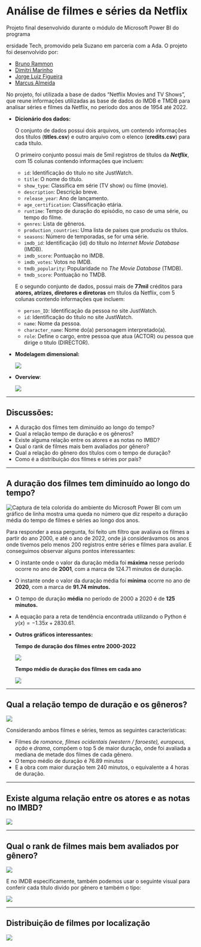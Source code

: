 # Análise de filmes e séries da Netflix

Projeto final desenvolvido durante o módulo de Microsoft Power BI do programa <Div>ersidade Tech, promovido pela Suzano em parceria com a Ada. O projeto foi desenvolvido por:

- [Bruno Rammon](https://www.linkedin.com/in/bruno-r-s-souza/)
- [Dimitri Marinho](https://www.linkedin.com/in/dimitrimarinho/)
- [Jorge Luiz Figueira](https://www.linkedin.com/in/jorgeluizfigueira/)
- [Marcus Almeida](https://www.linkedin.com/in/marcus-vinicius-de-souza-almeida/)

No projeto, foi utilizada a base de dados “Netflix Movies and TV Shows”, que reune informações utilizadas as base de dados do IMDB e TMDB para analisar séries e filmes da Netflix, no período dos anos de 1954 até 2022.

- **Dicionário dos dados:**
    
    O conjunto de dados possui dois arquivos, um contendo informações dos títulos (**titles.csv**) e outro arquivo com o elenco (**credits.csv**) para cada título. 
    
    O primeiro conjunto possui mais de 5mil registros de títulos da ***Netflix***, com 15 colunas contendo informações que incluem:
    
    - `id`: Identificação do título no site JustWatch.
    - `title`: O nome do título.
    - `show_type`: Classifica em série (TV show) ou filme (movie).
    - `description`: Descrição breve.
    - `release_year`: Ano de lançamento.
    - `age_certification`: Classificação etária.
    - `runtime`: Tempo de duração do episódio, no caso de uma série, ou tempo do filme.
    - `genres`: Lista de gêneros.
    - `production_countries`: Uma lista de países que produziu os títulos.
    - `seasons`: Número de temporadas, se for uma série.
    - `imdb_id`: Identificação (id) do título no *Internet Movie Database* (IMDB).
    - `imdb_score`: Pontuação no IMDB.
    - `imdb_votes`: Votos no IMDB.
    - `tmdb_popularity`: Popularidade no *The Movie Database* (TMDB).
    - `tmdb_score`: Pontuação no TMDB.
    
    E o segundo conjunto de dados, possui mais de **77mil** créditos para **atores, atrizes, diretores e diretoras** em títulos da Netflix, com 5 colunas contendo informações que incluem:
    
    - `person_ID`: Identificação da pessoa no site JustWatch.
    - `id`: Identificação do título no site JustWatch.
    - `name`: Nome da pessoa.
    - `character_name`: Nome do(a) personagem interpretado(a).
    - `role`: Define o cargo, entre pessoa que atua (ACTOR) ou pessoa que dirige o título (DIRECTOR).
    

- **Modelagem dimensional:**
    
    ![](https://i.imgur.com/og1q3uq.png)
    

- **Overview**:
    
    ![](https://i.imgur.com/Ci8ssAp.png)
    

---

## Discussões:

- A duração dos filmes tem diminuído ao longo do tempo?
- Qual a relação tempo de duração e os gêneros?
- Existe alguma relação entre os atores e as notas no IMBD?
- Qual o rank de filmes mais bem avaliados por gênero?
- Qual a relação do gênero dos títulos com o tempo de duração?
- Como é a distribuição dos filmes e séries por país?

---

## **A duração dos filmes tem diminuído ao longo do tempo?**

![Captura de tela colorida do ambiente do Microsoft Power BI com um gráfico de linha mostra uma queda no número que diz respeito a duração média do tempo de filmes e séries ao longo dos anos.](https://i.imgur.com/7o81H2U.png)

Para responder a essa pergunta, foi feito um filtro que avaliava os filmes a partir do ano 2000, e até o ano de 2022, onde já considerávamos os anos onde tivemos pelo menos 200 registros entre séries e filmes para avaliar. E conseguimos observar alguns pontos interessantes:

- O instante onde o valor da duração média foi **máxima** nesse período ocorre no ano de **2001**, com a marca de 124.71 minutos de duração.
- O instante onde o valor da duração média foi **mínima** ocorre no ano de **2020**, com a marca de **91.74 minutos.**
- O tempo de duração **média** no período de 2000 a 2020 é de **125 minutos.**
- A equação para a reta de tendência encontrada utilizando o Python é $y(x) = -1.35x + 2830.61$.

- **Outros gráficos interessantes:**
    
    
    **Tempo de duração dos filmes entre 2000-2022**
    
    ![](https://i.imgur.com/KfnoDZg.png)
    
    **Tempo médio de duração dos filmes em cada ano**
    
    ![](https://i.imgur.com/ZWCgxxl.png)
    

---

## **Qual a relação tempo de duração e os gêneros?**

![](https://i.imgur.com/J9xokUr.png)

Considerando ambos filmes e séries, temos as seguintes características:

- Filmes de *romance, filmes ocidentais (western / faroeste), europeus, ação* e *drama*, compõem o top 5 de maior duração, onde foi avaliada a mediana de metade dos filmes de cada gênero.
- O tempo médio de duração é 76.89 minutos
- E a obra com maior duração tem 240 minutos, o equivalente a 4 horas de duração.

---

## **Existe alguma relação entre os atores e as notas no IMBD?**

![](https://i.imgur.com/FHJNe5Q.png)

---

## **Qual o rank de filmes mais bem avaliados por gênero?**

![](https://i.imgur.com/jbVgCfT.png)

E no IMDB especificamente, também podemos usar o seguinte visual para conferir cada título divido por gênero e também o tipo:

![](https://i.imgur.com/Olq1Tbj.png)

---

## **Distribuição de filmes por localização**

![](https://i.imgur.com/qRk6A9M.png)